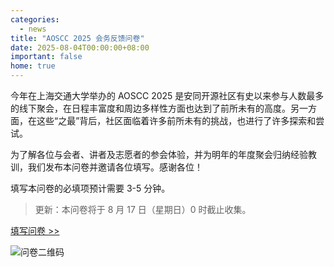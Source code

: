 ```yaml
---
categories:
  - news
title: "AOSCC 2025 会务反馈问卷"
date: 2025-08-04T00:00:00+08:00
important: false
home: true
---
```


今年在上海交通大学举办的 AOSCC 2025 是安同开源社区有史以来参与人数最多的线下聚会，在日程丰富度和周边多样性方面也达到了前所未有的高度。另一方面，在这些“之最”背后，社区面临着许多前所未有的挑战，也进行了许多探索和尝试。

为了解各位与会者、讲者及志愿者的参会体验，并为明年的年度聚会归纳经验教训，我们发布本问卷并邀请各位填写。感谢各位！

填写本问卷的必填项预计需要 3-5 分钟。

> 更新：本问卷将于 8 月 17 日（星期日）0 时截止收集。

[填写问卷 >>](https://f.wps.cn/g/Us73Jtxb/)

![问卷二维码](/assets/aoscc/aoscc-2025-feedback-qrcode.png)
